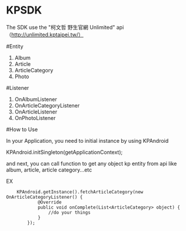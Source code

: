 KPSDK
=====

The SDK use the "柯文哲 野生官網 Unlimited" api （http://unlimited.kptaipei.tw/）

#Entity

1. Album
2. Article
3. ArticleCategory
4. Photo


#Listener

1. OnAlbumListener
2. OnArticleCategoryListener
3. OnArticleListener
4. OnPhotoListener

#How to Use

In your Application, you need to initial instance by using KPAndroid

KPAndroid.initSingleton(getApplicationContext);

and next, you can call function to get any object kp entity from api
like album, article, article category...etc

EX

		KPAndroid.getInstance().fetchArticleCategory(new OnArticleCategoryListener() {
				@Override
				public void onComplete(List<ArticleCategory> object) {
					//do your things
				}
			});		